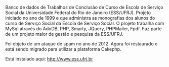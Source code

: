 Banco de dados de Trabalhos de Conclusão de Curso de Escola de Serviço Social da Universidade Federal do Rio de Janeiro (ESS/UFRJ). Projeto iniciado no ano de 1999 e que administra as monografias dos alunos do curso de Serviço Social da Escola de Serviço Social. O projeto trabalha com MySql através do AdoDB, PHP, Smarty, JQuery, PHPMailer, Fpdf. Faz parte de um projeto maior de gestão e pesquisa da ESS/UFRJ.

Foi objeto de um ataque de spam no ano de 2012. Agora foi restaurado e está sendo migrado para utilizar a plataforma Cakephp.

Está instalado aqui: http://www.ess.ufrj.br

